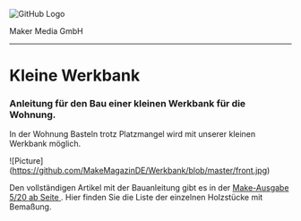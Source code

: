 ![GitHub Logo](http://www.heise.de/make/icons/make_logo.png)

Maker Media GmbH

***

# Kleine Werkbank

### Anleitung für den Bau einer kleinen Werkbank für die Wohnung.

In der Wohnung Basteln trotz Platzmangel wird mit unserer kleinen Werkbank möglich.

![Picture] (https://github.com/MakeMagazinDE/Werkbank/blob/master/front.jpg)

Den vollständigen Artikel mit der Bauanleitung gibt es in der [Make-Ausgabe 5/20 ab Seite ](https://www.heise.de/select/make/2019/5/1571592996373573). Hier finden Sie die Liste der einzelnen Holzstücke mit Bemaßung.
